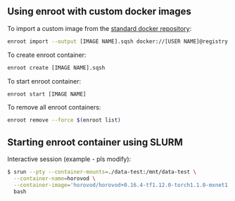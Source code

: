 ## Using enroot with custom docker images
 
To import a custom image from the [standard docker repository](https://hub.docker.com/):
```Bash
enroot import --output [IMAGE NAME].sqsh docker://[USER NAME]@registry.hub.docker.com#[USERNAME]/[IMAGE NAME]
```

To create enroot container:
```Bash
enroot create [IMAGE NAME].sqsh
```

To start enroot container:
```Bash
enroot start [IMAGE NAME]
```

To remove all enroot containers:

```Bash
enroot remove --force $(enroot list)
```

## Starting enroot container using SLURM

Interactive session (example - pls modify):
```Bash
$ srun --pty --container-mounts=./data-test:/mnt/data-test \
  --container-name=horovod \
  --container-image='horovod/horovod+0.16.4-tf1.12.0-torch1.1.0-mxnet1.4.1-py3.5' \
  bash
 ```
